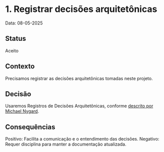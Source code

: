 # 1. Registrar decisões arquitetônicas

Data: 08-05-2025

## Status

Aceito

## Contexto

Precisamos registrar as decisões arquitetônicas tomadas neste projeto.

## Decisão

Usaremos Registros de Decisões Arquitetônicas, conforme [descrito por Michael Nygard](http://thinkrelevance.com/blog/2011/11/15/documenting-architecture-decisions).

## Consequências

Positivo: Facilita a comunicação e o entendimento das decisões.
Negativo: Requer disciplina para manter a documentação atualizada.